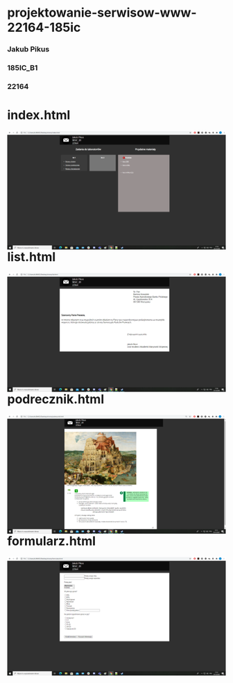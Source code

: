 # projektowanie-serwisow-www-22164-185ic





<h3>Jakub Pikus</h3>
<h3>185IC_B1</h3>
<h3>22164</h3>




# index.html

<img src="zrzuty/index.png" alt="index"  style="float: left;" />





# list.html

<img src="zrzuty/list.png" alt="list"  style="float: left;" />




# podrecznik.html

<img src="zrzuty/podrecznik.png" alt="podrecznik"  style="float: left;" />





# formularz.html

<img src="zrzuty/formularz.png" alt="formularz"  style="float: left;" />



